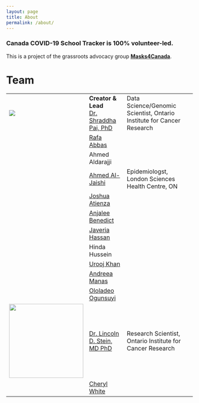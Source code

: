 ```yaml
---
layout: page
title: About
permalink: /about/
---
```


<h3>Canada COVID-19 School Tracker is 100% volunteer-led.</h3> 
This is a project of the grassroots advocacy group <b><a href="https://masks4canada.org/">Masks4Canada</a></b>.

<h1>Team</h1>

|  |  |  |
| ------| ------------|------------------------|
|<img src="../images/Shraddha_blazer_web-2-300x201.jpeg">|<b>Creator & Lead</b><br><a href="http://twitter.com/spaiglass">Dr. Shraddha Pai, PhD</a>|Data Science/Genomic Scientist, Ontario Institute for Cancer Research|
||<a href="http://twitter.com/rafoiyaa">Rafa Abbas</a>||
||Ahmed Aldarajji||
||<a href="http://twitter.com/AAlJaishi">Ahmed Al-Jaishi</a>|Epidemiologst, London Sciences Health Centre, ON|
||<a href="http://twitter.com/Josh_JamesA">Joshua Atienza</a>||
||<a href="http://twitter.com/AnjaleeBenedict">Anjalee Benedict</a>||
||<a href="http://twitter.com/javeriathehasan">Javeria Hassan</a>||
||Hinda Hussein||
||<a href="http://twitter.com/uroojkhannn">Urooj Khan</a>||
||<a href="http://twitter.com/BusyBee27987775">Andreea Manas</a>||
||<a href="http://twitter.com/DrLolaMD">Ololadeo Ogunsuyi</a>||
|<img src="../images/R02dW1W-_400x400.jpg" width=200 height=200>|<a href="https://oicr.on.ca/investigators/lincoln-stein/">Dr. Lincoln D. Stein, MD PhD</a>|Research Scientist, Ontario Institute for Cancer Research|
||<a href="http//twitter.com/LadyScorcher">Cheryl White</a>||


